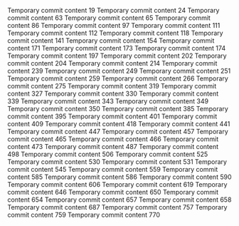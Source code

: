Temporary commit content 19
Temporary commit content 24
Temporary commit content 63
Temporary commit content 65
Temporary commit content 86
Temporary commit content 97
Temporary commit content 111
Temporary commit content 112
Temporary commit content 118
Temporary commit content 141
Temporary commit content 154
Temporary commit content 171
Temporary commit content 173
Temporary commit content 174
Temporary commit content 197
Temporary commit content 202
Temporary commit content 204
Temporary commit content 214
Temporary commit content 239
Temporary commit content 249
Temporary commit content 251
Temporary commit content 259
Temporary commit content 266
Temporary commit content 275
Temporary commit content 319
Temporary commit content 327
Temporary commit content 330
Temporary commit content 339
Temporary commit content 343
Temporary commit content 349
Temporary commit content 350
Temporary commit content 385
Temporary commit content 395
Temporary commit content 401
Temporary commit content 409
Temporary commit content 418
Temporary commit content 441
Temporary commit content 447
Temporary commit content 457
Temporary commit content 465
Temporary commit content 466
Temporary commit content 473
Temporary commit content 487
Temporary commit content 498
Temporary commit content 506
Temporary commit content 525
Temporary commit content 530
Temporary commit content 531
Temporary commit content 545
Temporary commit content 559
Temporary commit content 585
Temporary commit content 586
Temporary commit content 590
Temporary commit content 606
Temporary commit content 619
Temporary commit content 646
Temporary commit content 650
Temporary commit content 654
Temporary commit content 657
Temporary commit content 658
Temporary commit content 687
Temporary commit content 757
Temporary commit content 759
Temporary commit content 770
